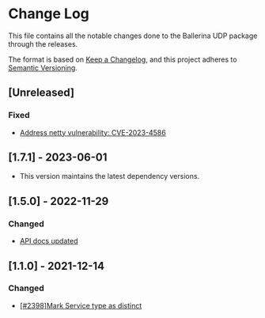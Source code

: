 # Change Log
This file contains all the notable changes done to the Ballerina UDP package through the releases.

The format is based on [Keep a Changelog](https://keepachangelog.com/en/1.0.0/), and this project adheres to [Semantic Versioning](https://semver.org/spec/v2.0.0.html).

## [Unreleased]

### Fixed
- [Address netty vulnerability: CVE-2023-4586](https://github.com/ballerina-platform/ballerina-standard-library/issues/4908)

## [1.7.1] - 2023-06-01

- This version maintains the latest dependency versions.

## [1.5.0] - 2022-11-29

### Changed
- [API docs updated](https://github.com/ballerina-platform/ballerina-standard-library/issues/3463)

## [1.1.0] - 2021-12-14

### Changed
 - [[#2398]Mark Service type as distinct](https://github.com/ballerina-platform/ballerina-standard-library/issues/2398)
